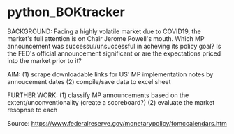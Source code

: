 # python_BOKtracker
BACKGROUND: Facing a highly volatile market due to COVID19, the market's full attention is on Chair Jerome Powell's mouth. Which MP announcement was successul/unsuccessful in acheving its policy goal? Is the FED's official announcement significant or are the expectations priced into the market prior to it?

AIM:
(1) scrape downloadable links for US' MP implementation notes by annoucement dates
(2) compile/save data to excel sheet

FURTHER WORK:
(1) classify MP announcements based on the extent/unconventionality (create a scoreboard?)
(2) evaluate the market resopnse to each

Source:
https://www.federalreserve.gov/monetarypolicy/fomccalendars.htm

